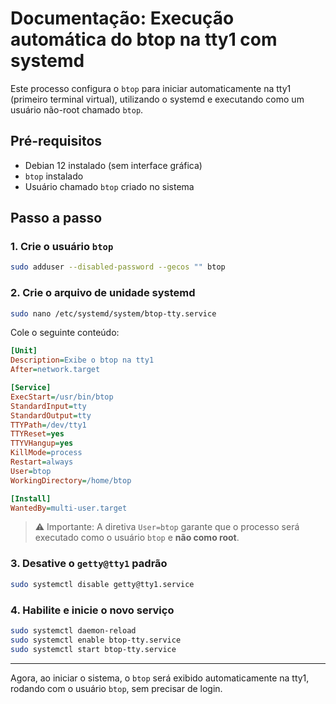# Documentação: Execução automática do btop na tty1 com systemd

Este processo configura o `btop` para iniciar automaticamente na tty1 (primeiro terminal virtual), utilizando o systemd e executando como um usuário não-root chamado `btop`.

## Pré-requisitos

- Debian 12 instalado (sem interface gráfica)
- `btop` instalado
- Usuário chamado `btop` criado no sistema

## Passo a passo

### 1. Crie o usuário `btop`

```bash
sudo adduser --disabled-password --gecos "" btop
```

### 2. Crie o arquivo de unidade systemd

```bash
sudo nano /etc/systemd/system/btop-tty.service
```

Cole o seguinte conteúdo:

```ini
[Unit]
Description=Exibe o btop na tty1
After=network.target

[Service]
ExecStart=/usr/bin/btop
StandardInput=tty
StandardOutput=tty
TTYPath=/dev/tty1
TTYReset=yes
TTYVHangup=yes
KillMode=process
Restart=always
User=btop
WorkingDirectory=/home/btop

[Install]
WantedBy=multi-user.target
```

> ⚠️ Importante: A diretiva `User=btop` garante que o processo será executado como o usuário `btop` e **não como root**.

### 3. Desative o `getty@tty1` padrão

```bash
sudo systemctl disable getty@tty1.service
```

### 4. Habilite e inicie o novo serviço

```bash
sudo systemctl daemon-reload
sudo systemctl enable btop-tty.service
sudo systemctl start btop-tty.service
```

---

Agora, ao iniciar o sistema, o `btop` será exibido automaticamente na tty1, rodando com o usuário `btop`, sem precisar de login.


